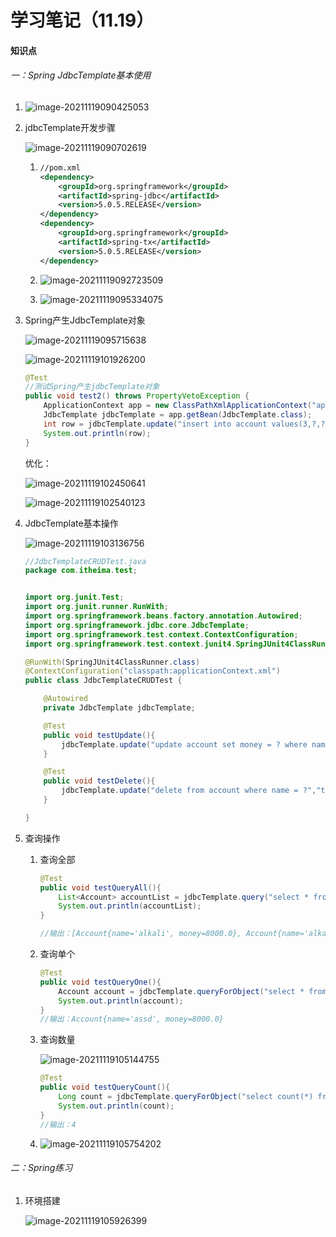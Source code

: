 

# 学习笔记（11.19）

#### 知识点

###### 一：Spring JdbcTemplate基本使用

1. ![image-20211119090425053](C:\Users\Administrator\AppData\Roaming\Typora\typora-user-images\image-20211119090425053.png)

   

2. jdbcTemplate开发步骤

   ![image-20211119090702619](C:\Users\Administrator\AppData\Roaming\Typora\typora-user-images\image-20211119090702619.png)

   1. ```xml
      //pom.xml
      <dependency>
          <groupId>org.springframework</groupId>
          <artifactId>spring-jdbc</artifactId>
          <version>5.0.5.RELEASE</version>
      </dependency>
      <dependency>
          <groupId>org.springframework</groupId>
          <artifactId>spring-tx</artifactId>
          <version>5.0.5.RELEASE</version>
      </dependency>
      ```

   2. ![image-20211119092723509](C:\Users\Administrator\AppData\Roaming\Typora\typora-user-images\image-20211119092723509.png)

   3. ![image-20211119095334075](C:\Users\Administrator\AppData\Roaming\Typora\typora-user-images\image-20211119095334075.png)

      

3. Spring产生JdbcTemplate对象

   ![image-20211119095715638](C:\Users\Administrator\AppData\Roaming\Typora\typora-user-images\image-20211119095715638.png)

   ![image-20211119101926200](C:\Users\Administrator\AppData\Roaming\Typora\typora-user-images\image-20211119101926200.png)

   ```java
   @Test
   //测试Spring产生jdbcTemplate对象
   public void test2() throws PropertyVetoException {
       ApplicationContext app = new ClassPathXmlApplicationContext("applicationContext.xml");
       JdbcTemplate jdbcTemplate = app.getBean(JdbcTemplate.class);
       int row = jdbcTemplate.update("insert into account values(3,?,?)", "alkali1", 8000);
       System.out.println(row);
   }
   ```

   优化：

   ![image-20211119102450641](C:\Users\Administrator\AppData\Roaming\Typora\typora-user-images\image-20211119102450641.png)

   ![image-20211119102540123](C:\Users\Administrator\AppData\Roaming\Typora\typora-user-images\image-20211119102540123.png)

   

   

4. JdbcTemplate基本操作

   ![image-20211119103136756](C:\Users\Administrator\AppData\Roaming\Typora\typora-user-images\image-20211119103136756.png)

   ```java
   //JdbcTemplateCRUDTest.java
   package com.itheima.test;
   
   
   import org.junit.Test;
   import org.junit.runner.RunWith;
   import org.springframework.beans.factory.annotation.Autowired;
   import org.springframework.jdbc.core.JdbcTemplate;
   import org.springframework.test.context.ContextConfiguration;
   import org.springframework.test.context.junit4.SpringJUnit4ClassRunner;
   
   @RunWith(SpringJUnit4ClassRunner.class)
   @ContextConfiguration("classpath:applicationContext.xml")
   public class JdbcTemplateCRUDTest {
   
       @Autowired
       private JdbcTemplate jdbcTemplate;
   
       @Test
       public void testUpdate(){
           jdbcTemplate.update("update account set money = ? where name = ?",10000,"tom");
       }
   
       @Test
       public void testDelete(){
           jdbcTemplate.update("delete from account where name = ?","tom");
       }
   
   }
   ```

   

5. 查询操作

   1. 查询全部

      ```java
      @Test
      public void testQueryAll(){
          List<Account> accountList = jdbcTemplate.query("select * from account", new BeanPropertyRowMapper<Account>(Account.class));
          System.out.println(accountList);
      }
      
      //输出：[Account{name='alkali', money=8000.0}, Account{name='alkali1', money=8000.0}, Account{name='assd', money=8000.0}, Account{name='assd', money=8000.0}]
      ```

   2. 查询单个

      ```java
      @Test
      public void testQueryOne(){
          Account account = jdbcTemplate.queryForObject("select * from account where name = ?", new BeanPropertyRowMapper<Account>(Account.class), "assd");
          System.out.println(account);
      }
      //输出：Account{name='assd', money=8000.0}
      ```

      

   3. 查询数量

      ![image-20211119105144755](C:\Users\Administrator\AppData\Roaming\Typora\typora-user-images\image-20211119105144755.png)

      ```java
      @Test
      public void testQueryCount(){
          Long count = jdbcTemplate.queryForObject("select count(*) from account", Long.class);
          System.out.println(count);
      }
      //输出：4
      ```

   4. ![image-20211119105754202](C:\Users\Administrator\AppData\Roaming\Typora\typora-user-images\image-20211119105754202.png)

      

###### 二：Spring练习

1. 环境搭建

   ![image-20211119105926399](C:\Users\Administrator\AppData\Roaming\Typora\typora-user-images\image-20211119105926399.png)

   

